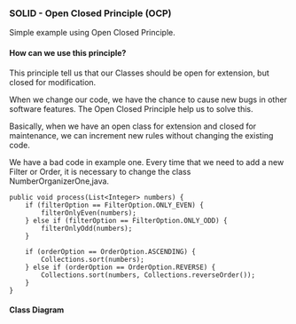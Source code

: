 ### SOLID - Open Closed Principle (OCP)
Simple example using Open Closed Principle.

#### How can we use this principle?
This principle tell us that our Classes should be open for extension, but closed for modification. 

When we change our code, we have the chance to cause new bugs in other software features. The Open Closed Principle help us to solve this.

Basically, when we have an open class for extension and closed for maintenance, we can increment new rules without changing the existing code.

We have a bad code in example one. Every time that we need to add a new Filter or Order, it is necessary to change the class NumberOrganizerOne,java.
```
public void process(List<Integer> numbers) {
	if (filterOption == FilterOption.ONLY_EVEN) {
		filterOnlyEven(numbers);
	} else if (filterOption == FilterOption.ONLY_ODD) {
		filterOnlyOdd(numbers);
	}

	if (orderOption == OrderOption.ASCENDING) {
		Collections.sort(numbers);
	} else if (orderOption == OrderOption.REVERSE) {
		Collections.sort(numbers, Collections.reverseOrder());
	}
}
```


#### Class Diagram



